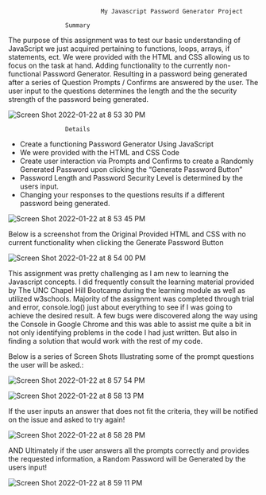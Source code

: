                               My Javascript Password Generator Project

					Summary

The purpose of this assignment was to test our basic understanding of JavaScript we just acquired pertaining to functions, loops, arrays, if statements, ect. We were provided with the HTML and CSS allowing us to focus on the task at hand. Adding functionality to the currently non-functional Password Generator. Resulting in a password being generated after a series of Question Prompts / Confirms are answered by the user. The user input to the questions determines the length and the the security strength of the password being generated.



![Screen Shot 2022-01-22 at 8 53 30 PM](https://user-images.githubusercontent.com/73037339/150692243-4a1547d2-d278-42ee-b860-de01c9f70a13.png)



					Details

* Create a functioning Password Generator Using JavaScript
* We were provided with the HTML and CSS Code
* Create user interaction via Prompts and Confirms to create a Randomly Generated Password upon clicking the “Generate Password Button”
* Password Length and Password Security Level is determined by the users input.
* Changing your responses to the questions results if a different password being generated.

![Screen Shot 2022-01-22 at 8 53 45 PM](https://user-images.githubusercontent.com/73037339/150692377-a765c2be-6a79-4728-9070-d0db95d1fd99.png)

Below is a screenshot from the Original Provided HTML and CSS with no current functionality when clicking the Generate Password Button

![Screen Shot 2022-01-22 at 8 54 00 PM](https://user-images.githubusercontent.com/73037339/150692413-fe518259-02d7-45da-a399-9dceb766be18.png)


This assignment was pretty challenging as I am new to learning the Javascript concepts. I did frequently consult the learning material provided by The UNC Chapel Hill Bootcamp during the learning module as well as utilized w3schools. Majority of the assignment was completed through trial and error, console.log() just about everything to see if I was going to achieve the desired result. A few bugs were discovered along the way using the Console in Google Chrome and this was able to assist me quite a bit in not only identifying problems in the code I had just written. But also in finding a solution that would work with the rest of my code. 

Below is a series of Screen Shots Illustrating some of the prompt questions the user will be asked.:

![Screen Shot 2022-01-22 at 8 57 54 PM](https://user-images.githubusercontent.com/73037339/150692604-e9d9a5e5-1864-41b8-aed6-e988afd36c82.png)

![Screen Shot 2022-01-22 at 8 58 13 PM](https://user-images.githubusercontent.com/73037339/150692680-fa000a48-a459-4546-a7f4-c0a649af0254.png)

If the user inputs an answer that does not fit the criteria, they will be notified on the issue and asked to try again!

![Screen Shot 2022-01-22 at 8 58 28 PM](https://user-images.githubusercontent.com/73037339/150692686-b0f3f0a6-fa3a-46c1-b267-051e51bda73d.png)

AND Ultimately if the user answers all the prompts correctly and provides the requested information, a Random Password will be Generated by the users input!

![Screen Shot 2022-01-22 at 8 59 11 PM](https://user-images.githubusercontent.com/73037339/150692696-095996d8-2981-443a-aaa7-913c130341a5.png)